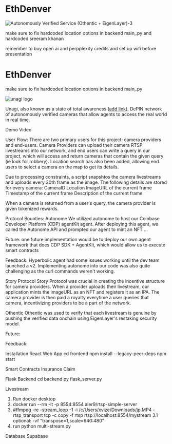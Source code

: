 # EthDenver

![Autonomously Verified Service (Othentic + EigenLayer)-3](https://github.com/user-attachments/assets/14603b79-e95f-4c67-b6c5-bc9609e9d557)


make sure to fix hardcoded location options in backend main,.py and hardcoded sreeram khanan


remember to buy open ai and perpplexity credits and set up wifi before presentation


# EthDenver

make sure to fix hardcoded location options in backend main,.py

![unagi logo](https://github.com/user-attachments/assets/b0d63934-af12-4221-a9bd-83a5d446f6e8)

Unagi, also known as a state of total awareness ([add link](https://www.youtube.com/watch?v=UPW3iSLPrPg)), DePIN network of autonomously verified cameras that allow agents to access the real world in real time.

Demo Video

User Flow: There are two primary users for this project: camera providers and end-users. Camera Providers can upload their camera RTSP livestreams into our network, and end users can write a query in our project, which will access and return cameras that contain the given query (ie look for robbery). Location search has also been added, allowing end users to select a camera on the map to get its details.

Due to processing constraints, a script snapshtos the camera livestreams and uploads every 30th frame as the image. The following details are stored for every camera:
CameraID
Location
ImageURL of the current frame
Timestamp of the current frame
Description of the current frame

When a camera is returned from a user's query, the camera provider is given tokenized rewards.

Protocol Bounties:
Autonome
We utilized autonome to host our Coinbase Developer Platform (CDP) agentKit agent. After deploying this agent, we called the Autonome API and prompted our agent to mint an NFT ...

Future: one future implementation would be to deploy our own agent framework that does CDP SDK + AgentKit, which would allow us to execute smart contracts

Feedback: Hyperbolic agent had some issues working until the dev team launched a v2. Implementing autonome into our code was also quite challenging as the curl commands weren't working.

Story Protocol
Story Protocol was crucial in creating the incentive structure for camera providers. When a provider uploads their livestream, our application mints the imageURL as an NFT and registers it as an IPA. The camera provider is then paid a royalty everytime a user queries that camera, incentivizing providers to be a part of the network.

Othentic
Othentic was used to verify that each livestream is genuine by pushing the verified data onchain using EigenLayer's restaking security model.

Future:

Feedback:


Installation
React Web App
cd frontend
npm install --legacy-peer-deps
npm start

Smart Contracts
Insurance Claim

Flask Backend
cd backend
py flask_server.py

Livestream
1. Run docker desktop
2. docker run --rm -it -p 8554:8554 aler9/rtsp-simple-server
3. #ffmpeg -re -stream_loop -1 -i /c/Users/xvize/Downloads/jp.MP4 -rtsp_transport tcp -c copy -f rtsp rtsp://localhost:8554/mystream
3.1 optional: -vf "transpose=1,scale=640:480"
4. run python multi-stream.py

Database
Supabase
